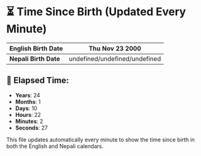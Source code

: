 # ⏳ Time Since Birth (Updated Every Minute)

| **English Birth Date** | Thu Nov 23 2000 |
|------------------------|-------------------------------------|
| **Nepali Birth Date**  | undefined/undefined/undefined                  |

## 📅 Elapsed Time:

- **Years**: 24
- **Months**: 1
- **Days**: 10
- **Hours**: 22
- **Minutes**: 2
- **Seconds**: 27

This file updates automatically every minute to show the time since birth in both the English and Nepali calendars.